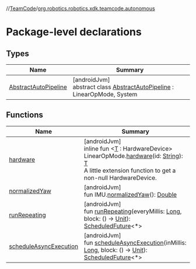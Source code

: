 //[TeamCode](../../index.md)/[org.robotics.robotics.xdk.teamcode.autonomous](index.md)

# Package-level declarations

## Types

| Name | Summary |
|---|---|
| [AbstractAutoPipeline](-abstract-auto-pipeline/index.md) | [androidJvm]<br>abstract class [AbstractAutoPipeline](-abstract-auto-pipeline/index.md) : LinearOpMode, System |

## Functions

| Name | Summary |
|---|---|
| [hardware](hardware.md) | [androidJvm]<br>inline fun &lt;[T](hardware.md) : HardwareDevice&gt; LinearOpMode.[hardware](hardware.md)(id: [String](https://kotlinlang.org/api/latest/jvm/stdlib/kotlin/-string/index.html)): [T](hardware.md)<br>A little extension function to get a non-null HardwareDevice. |
| [normalizedYaw](normalized-yaw.md) | [androidJvm]<br>fun IMU.[normalizedYaw](normalized-yaw.md)(): [Double](https://kotlinlang.org/api/latest/jvm/stdlib/kotlin/-double/index.html) |
| [runRepeating](run-repeating.md) | [androidJvm]<br>fun [runRepeating](run-repeating.md)(everyMillis: [Long](https://kotlinlang.org/api/latest/jvm/stdlib/kotlin/-long/index.html), block: () -&gt; [Unit](https://kotlinlang.org/api/latest/jvm/stdlib/kotlin/-unit/index.html)): [ScheduledFuture](https://developer.android.com/reference/kotlin/java/util/concurrent/ScheduledFuture.html)&lt;*&gt; |
| [scheduleAsyncExecution](schedule-async-execution.md) | [androidJvm]<br>fun [scheduleAsyncExecution](schedule-async-execution.md)(inMillis: [Long](https://kotlinlang.org/api/latest/jvm/stdlib/kotlin/-long/index.html), block: () -&gt; [Unit](https://kotlinlang.org/api/latest/jvm/stdlib/kotlin/-unit/index.html)): [ScheduledFuture](https://developer.android.com/reference/kotlin/java/util/concurrent/ScheduledFuture.html)&lt;*&gt; |
